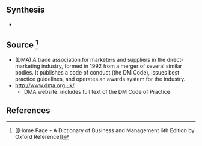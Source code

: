 ## Synthesis
- 
## Source [^1]
- (DMA) A trade association for marketers and suppliers in the direct-marketing industry, formed in 1992 from a merger of several similar bodies. It publishes a code of conduct (the DM Code), issues best practice guidelines, and operates an awards system for the industry.
- http://www.dma.org.uk/
	- DMA website: includes full text of the DM Code of Practice
## References

[^1]: [[Home Page - A Dictionary of Business and Management 6th Edition by Oxford Reference]]